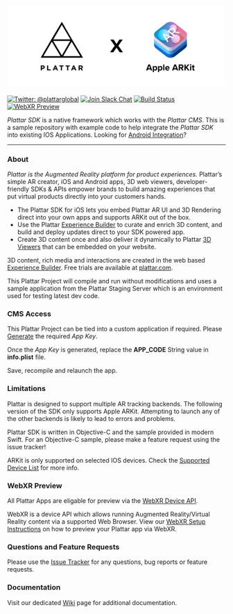 <h3 align="center">
  <a href="https://www.plattar.com/">
    <img src="Graphics/icon.png?raw=true" alt="Plattar Logo" width="500">
  </a>
</h3>

[![Twitter: @plattarglobal](https://img.shields.io/badge/contact-@plattarglobal-blue.svg?style=flat)](https://twitter.com/plattarglobal)
[![Join Slack Chat](https://img.shields.io/badge/chat-slack-orange.svg?style=flat)](https://join.slack.com/t/plattar-public/shared_invite/enQtMzkyNjIxOTM1NjE4LTNkZmRiNWRkOTQ2MWQ4MTRlYTgyY2U0MGQxNjkyYzQ3MTc0NDAyZjE3MmU4MzRjNWQzYWM0NDA4YzRhNDBmNzA)
[![Build Status](https://circleci.com/gh/Plattar/app-ios/tree/master.svg?style=shield&circle-token=97c07a9936d6d90ed3b7725c3a5fa5c4c905a58f)](https://www.plattar.com)
[![WebXR Preview](https://img.shields.io/badge/webxr-setup-000000.svg?style=flat)](https://github.com/Plattar/PlattarSDK-Android-Public/wiki/WebXR---Preview)

_Plattar SDK_ is a native framework which works with the _Plattar CMS_. This is a sample repository with example code to help integrate the _Plattar SDK_ into existing IOS Applications. Looking for [Android Integration](https://github.com/Plattar/PlattarSDK-Android-Public)?

***

### About

_Plattar is the Augmented Reality platform for product experiences._ Plattar’s simple AR creator, iOS and Android apps, 3D web viewers, developer-friendly SDKs & APIs empower brands to build amazing experiences that put virtual products directly into your customers hands.

- The Plattar SDK for iOS lets you embed Plattar AR UI and 3D Rendering direct into your own apps and supports ARKit out of the box.
- Use the Plattar [Experience Builder](https://www.plattar.com/) to curate and enrich 3D content, and build and deploy updates direct to your SDK powered app.
- Create 3D content once and also deliver it dynamically to Plattar [3D Viewers](https://www.plattar.com/product) that can be embedded on your website.

3D content, rich media and interactions are created in the web based [Experience Builder](https://www.plattar.com/). Free trials are available at [plattar.com](https://www.plattar.com/).

This Plattar Project will compile and run without modifications and uses a sample application from the Plattar Staging Server which is an environment used for testing latest dev code.

### CMS Access

This Plattar Project can be tied into a custom application if required. Please [Generate](https://github.com/Plattar/PlattarSDK-Android-Public/wiki/Generating-App-Key) the required _App Key_.

Once the _App Key_ is generated, replace the **APP_CODE** String value in **info.plist** file.

Save, recompile and relaunch the app.

### Limitations

Plattar is designed to support multiple AR tracking backends. The following version of the SDK only supports Apple ARKit. Attempting to launch any of the other backends is likely to lead to errors and problems.

Plattar SDK is written in Objective-C and the sample provided in modern Swift. For an Objective-C sample, please make a feature request using the issue tracker!

ARKit is only supported on selected IOS devices. Check the [Supported Device List](https://www.apple.com/au/ios/augmented-reality) for more info.

### WebXR Preview

All Plattar Apps are eligable for preview via the [WebXR Device API](https://github.com/immersive-web/webxr). 

WebXR is a device API which allows running Augmented Reality/Virtual Reality content via a supported Web Browser. View our [WebXR Setup Instructions](https://github.com/Plattar/PlattarSDK-Android-Public/wiki/WebXR---Preview) on how to preview your Plattar app via WebXR.

### Questions and Feature Requests

Please use the [Issue Tracker](https://github.com/Plattar/PlattarSDK-IOS-Public/issues) for any questions, bug reports or feature requests.

### Documentation

Visit our dedicated [Wiki](https://github.com/Plattar/PlattarSDK-IOS-Public/wiki) page for additional documentation.
